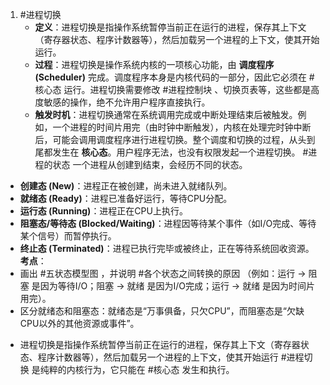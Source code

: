 1. #进程切换
	-    **定义**：进程切换是指操作系统暂停当前正在运行的进程，保存其上下文（寄存器状态、程序计数器等），然后加载另一个进程的上下文，使其开始运行。
	- **过程**：进程切换是操作系统内核的一项核心功能，由 **调度程序 (Scheduler)** 完成。调度程序本身是内核代码的一部分，因此它必须在 #核心态  运行。进程切换需要修改 #进程控制块  、切换页表等，这些都是高度敏感的操作，绝不允许用户程序直接执行。
	- **触发时机**：进程切换通常在系统调用完成或中断处理结束后被触发。例如，一个进程的时间片用完（由时钟中断触发），内核在处理完时钟中断后，可能会调用调度程序进行进程切换。整个调度和切换的过程，从头到尾都发生在 **核心态**。用户程序无法，也没有权限发起一个进程切换。
#进程的状态 
一个进程从创建到结束，会经历不同的状态。
*   **创建态 (New)**：进程正在被创建，尚未进入就绪队列。
*   **就绪态 (Ready)**：进程已准备好运行，等待CPU分配。
*   **运行态 (Running)**：进程正在CPU上执行。
*   **阻塞态/等待态 (Blocked/Waiting)**：进程因等待某个事件（如I/O完成、等待某个信号）而暂停执行。
*   **终止态 (Terminated)**：进程已执行完毕或被终止，正在等待系统回收资源。
**考点**：
*   画出 #五状态模型图 ，并说明 #各个状态之间转换的原因 （例如：运行 -> 阻塞 是因为等待I/O；阻塞 -> 就绪 是因为I/O完成；运行 -> 就绪 是因为时间片用完）。
*   区分就绪态和阻塞态：就绪态是“万事俱备，只欠CPU”，而阻塞态是“欠缺CPU以外的其他资源或事件”。
- 进程切换是指操作系统暂停当前正在运行的进程，保存其上下文（寄存器状态、程序计数器等），然后加载另一个进程的上下文，使其开始运行 #进程切换 是纯粹的内核行为，它只能在 #核心态 发生和执行。